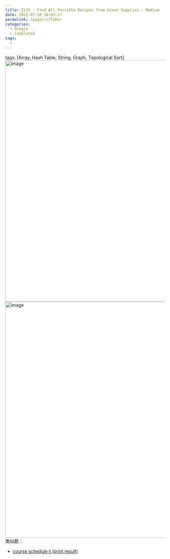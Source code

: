 ```yaml
---
title: 2115 - Find All Possible Recipes from Given Supplies - Medium
date: 2022-07-10 16:03:17
permalink: /pages/c7fa6e/
categories:
  - Google
  - Completed
tags:
  - 
---
```

tags: [Array, Hash Table, String, Graph, Topological Sort]
<img width="761" alt="image" src="https://user-images.githubusercontent.com/41789327/179431322-8ad7c36a-8716-48dd-ac16-647d6c1d18be.png">
<img width="744" alt="image" src="https://user-images.githubusercontent.com/41789327/179431340-577d4e68-ffc7-44d5-a803-4d2992d6ddf2.png">
类似题：
- [course schedule ii (print result)](https://emmableu.github.io/blog/pages/16db16/#description)

